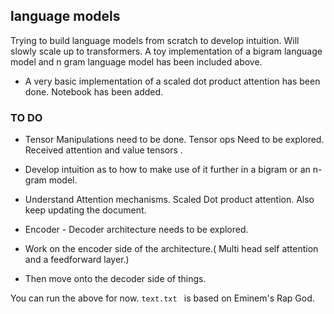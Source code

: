 ## language models

Trying to build language models from scratch to develop intuition. Will slowly scale up to transformers. A toy implementation of a bigram language model and n gram language model has been included above. 

- A very basic implementation of a scaled dot product attention has been done.  Notebook has been added.

### TO DO

- Tensor Manipulations need to be done. Tensor ops Need to be explored. Received attention and value tensors . 
- Develop intuition as to how to make use of it further in a bigram or an n-gram model. 

- Understand Attention mechanisms. Scaled Dot product attention. Also keep updating the document.
- Encoder - Decoder architecture needs to be explored.
- Work on the encoder side of the architecture.( Multi head self attention and a  feedforward layer.)
- Then move onto the decoder side of things.

You can run the above for now. ```text.txt ``` is based on Eminem's Rap God.
